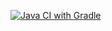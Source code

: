 [![Java CI with Gradle](https://github.com/MilanaVladimirKi/4Selenide/actions/workflows/gradle.yml/badge.svg)](https://github.com/MilanaVladimirKi/4Selenide/actions/workflows/gradle.yml)

